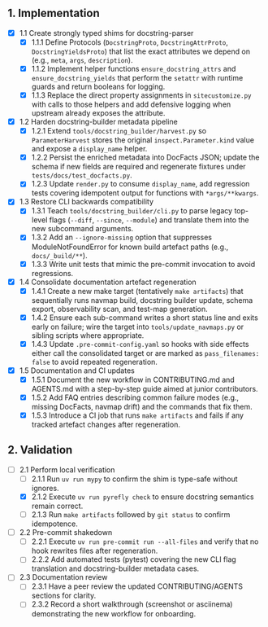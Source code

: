 ## 1. Implementation
- [x] 1.1 Create strongly typed shims for docstring-parser
    - [x] 1.1.1 Define Protocols (`DocstringProto`, `DocstringAttrProto`, `DocstringYieldsProto`) that list the exact attributes we depend on (e.g., `meta`, `args`, `description`).
    - [x] 1.1.2 Implement helper functions `ensure_docstring_attrs` and `ensure_docstring_yields` that perform the `setattr` with runtime guards and return booleans for logging.
    - [x] 1.1.3 Replace the direct property assignments in `sitecustomize.py` with calls to those helpers and add defensive logging when upstream already exposes the attribute.
- [x] 1.2 Harden docstring-builder metadata pipeline
    - [x] 1.2.1 Extend `tools/docstring_builder/harvest.py` so `ParameterHarvest` stores the original `inspect.Parameter.kind` value and expose a `display_name` helper.
    - [x] 1.2.2 Persist the enriched metadata into DocFacts JSON; update the schema if new fields are required and regenerate fixtures under `tests/docs/test_docfacts.py`.
    - [x] 1.2.3 Update `render.py` to consume `display_name`, add regression tests covering idempotent output for functions with `*args/**kwargs`.
- [x] 1.3 Restore CLI backwards compatibility
    - [x] 1.3.1 Teach `tools/docstring_builder/cli.py` to parse legacy top-level flags (`--diff`, `--since`, `--module`) and translate them into the new subcommand arguments.
    - [x] 1.3.2 Add an `--ignore-missing` option that suppresses ModuleNotFoundError for known build artefact paths (e.g., `docs/_build/**`).
    - [x] 1.3.3 Write unit tests that mimic the pre-commit invocation to avoid regressions.
- [x] 1.4 Consolidate documentation artefact regeneration
    - [x] 1.4.1 Create a new make target (tentatively `make artifacts`) that sequentially runs navmap build, docstring builder update, schema export, observability scan, and test-map generation.
    - [x] 1.4.2 Ensure each sub-command writes a short status line and exits early on failure; wire the target into `tools/update_navmaps.py` or sibling scripts where appropriate.
    - [x] 1.4.3 Update `.pre-commit-config.yaml` so hooks with side effects either call the consolidated target or are marked as `pass_filenames: false` to avoid repeated regeneration.
- [x] 1.5 Documentation and CI updates
    - [x] 1.5.1 Document the new workflow in CONTRIBUTING.md and AGENTS.md with a step-by-step guide aimed at junior contributors.
    - [x] 1.5.2 Add FAQ entries describing common failure modes (e.g., missing DocFacts, navmap drift) and the commands that fix them.
    - [x] 1.5.3 Introduce a CI job that runs `make artifacts` and fails if any tracked artefact changes after regeneration.

## 2. Validation
- [ ] 2.1 Perform local verification
    - [ ] 2.1.1 Run `uv run mypy` to confirm the shim is type-safe without ignores.
    - [x] 2.1.2 Execute `uv run pyrefly check` to ensure docstring semantics remain correct.
    - [ ] 2.1.3 Run `make artifacts` followed by `git status` to confirm idempotence.
- [ ] 2.2 Pre-commit shakedown
    - [ ] 2.2.1 Execute `uv run pre-commit run --all-files` and verify that no hook rewrites files after regeneration.
    - [ ] 2.2.2 Add automated tests (pytest) covering the new CLI flag translation and docstring-builder metadata cases.
- [ ] 2.3 Documentation review
    - [ ] 2.3.1 Have a peer review the updated CONTRIBUTING/AGENTS sections for clarity.
    - [ ] 2.3.2 Record a short walkthrough (screenshot or asciinema) demonstrating the new workflow for onboarding.
